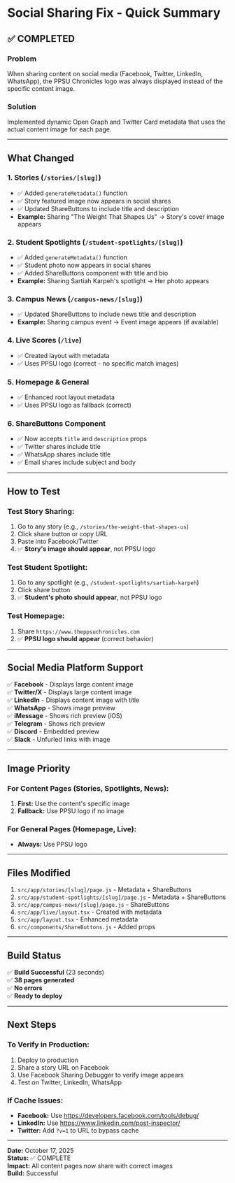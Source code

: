 # Social Sharing Fix - Quick Summary

## ✅ COMPLETED

### Problem
When sharing content on social media (Facebook, Twitter, LinkedIn, WhatsApp), the PPSU Chronicles logo was always displayed instead of the specific content image.

### Solution
Implemented dynamic Open Graph and Twitter Card metadata that uses the actual content image for each page.

---

## What Changed

### 1. **Stories** (`/stories/[slug]`)
- ✅ Added `generateMetadata()` function
- ✅ Story featured image now appears in social shares
- ✅ Updated ShareButtons to include title and description
- **Example:** Sharing "The Weight That Shapes Us" → Story's cover image appears

### 2. **Student Spotlights** (`/student-spotlights/[slug]`)
- ✅ Added `generateMetadata()` function
- ✅ Student photo now appears in social shares
- ✅ Added ShareButtons component with title and bio
- **Example:** Sharing Sartiah Karpeh's spotlight → Her photo appears

### 3. **Campus News** (`/campus-news/[slug]`)
- ✅ Updated ShareButtons to include news title and description
- **Example:** Sharing campus event → Event image appears (if available)

### 4. **Live Scores** (`/live`)
- ✅ Created layout with metadata
- ✅ Uses PPSU logo (correct - no specific match images)

### 5. **Homepage & General**
- ✅ Enhanced root layout metadata
- ✅ Uses PPSU logo as fallback (correct)

### 6. **ShareButtons Component**
- ✅ Now accepts `title` and `description` props
- ✅ Twitter shares include title
- ✅ WhatsApp shares include title
- ✅ Email shares include subject and body

---

## How to Test

### Test Story Sharing:
1. Go to any story (e.g., `/stories/the-weight-that-shapes-us`)
2. Click share button or copy URL
3. Paste into Facebook/Twitter
4. ✅ **Story's image should appear**, not PPSU logo

### Test Student Spotlight:
1. Go to any spotlight (e.g., `/student-spotlights/sartiah-karpeh`)
2. Click share button
3. ✅ **Student's photo should appear**, not PPSU logo

### Test Homepage:
1. Share `https://www.theppsuchronicles.com`
2. ✅ **PPSU logo should appear** (correct behavior)

---

## Social Media Platform Support

✅ **Facebook** - Displays large content image  
✅ **Twitter/X** - Displays large content image  
✅ **LinkedIn** - Displays content image with title  
✅ **WhatsApp** - Shows image preview  
✅ **iMessage** - Shows rich preview (iOS)  
✅ **Telegram** - Shows rich preview  
✅ **Discord** - Embedded preview  
✅ **Slack** - Unfurled links with image  

---

## Image Priority

### For Content Pages (Stories, Spotlights, News):
1. **First:** Use the content's specific image
2. **Fallback:** Use PPSU logo if no image

### For General Pages (Homepage, Live):
- **Always:** Use PPSU logo

---

## Files Modified

1. `src/app/stories/[slug]/page.js` - Metadata + ShareButtons
2. `src/app/student-spotlights/[slug]/page.js` - Metadata + ShareButtons
3. `src/app/campus-news/[slug]/page.js` - ShareButtons
4. `src/app/live/layout.tsx` - Created with metadata
5. `src/app/layout.tsx` - Enhanced metadata
6. `src/components/ShareButtons.js` - Added props

---

## Build Status
✅ **Build Successful** (23 seconds)  
✅ **38 pages generated**  
✅ **No errors**  
✅ **Ready to deploy**  

---

## Next Steps

### To Verify in Production:
1. Deploy to production
2. Share a story URL on Facebook
3. Use Facebook Sharing Debugger to verify image appears
4. Test on Twitter, LinkedIn, WhatsApp

### If Cache Issues:
- **Facebook:** Use https://developers.facebook.com/tools/debug/
- **LinkedIn:** Use https://www.linkedin.com/post-inspector/
- **Twitter:** Add `?v=1` to URL to bypass cache

---

**Date:** October 17, 2025  
**Status:** ✅ COMPLETE  
**Impact:** All content pages now share with correct images  
**Build:** Successful
